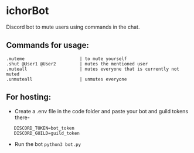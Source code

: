 # ichorBot

Discord bot to mute users using commands in the chat. 

## Commands for usage:

```
.muteme                     | to mute yourself
.shut @User1 @User2         | mutes the mentioned user
.muteall                    | mutes everyone that is currently not muted
.unmuteall                  | unmutes everyone
 ```
 
## For hosting:

- Create a .env file in the code folder and paste your bot and guild tokens there-
```
   DISCORD_TOKEN=bot_token
   DISCORD_GUILD=guild_token
```
- Run the bot
`python3 bot.py`



